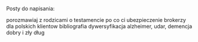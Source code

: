 Posty do napisania:

porozmawiaj z rodzicami o testamencie
po co ci ubezpieczenie
brokerzy dla polskich klientow
bibliografia
dywersyfikacja
alzheimer, udar, demencja
dobry i zły dług